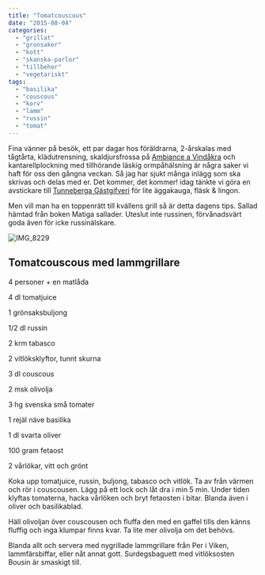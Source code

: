 ```yaml
---
title: "Tomatcouscous"
date: "2015-08-04"
categories: 
  - "grillat"
  - "gronsaker"
  - "kott"
  - "skanska-parlor"
  - "tillbehor"
  - "vegetariskt"
tags: 
  - "basilika"
  - "couscous"
  - "korv"
  - "lamm"
  - "russin"
  - "tomat"
---
```


Fina vänner på besök, ett par dagar hos föräldrarna, 2-årskalas med tågtårta, klädutrensning, skaldjursfrossa på [Ambiance a Vindåkra](http://www.ambiancerestaurant.se) och kantarellplockning med tillhörande läskig ormpåhälsning är några saker vi haft för oss den gångna veckan. Så jag har sjukt många inlägg som ska skrivas och delas med er. Det kommer, det kommer! idag tänkte vi göra en avstickare till [Tunneberga Gästgifveri](http://www.tunneberga.se) för lite äggakauga, fläsk & lingon.

Men vill man ha en toppenrätt till kvällens grill så är detta dagens tips. Sallad hämtad från boken Matiga sallader. Uteslut inte russinen, förvånadsvärt goda även för icke russinälskare.

![IMG_8229](/static/img/IMG_8229)

## **Tomatcouscous med lammgrillare**

4 personer + en matlåda

4 dl tomatjuice

1 grönsaksbuljong

1/2 dl russin

2 krm tabasco

2 vitlöksklyftor, tunnt skurna

3 dl couscous

2 msk olivolja

3 hg svenska små tomater

1 rejäl näve basilika

1 dl svarta oliver

100 gram fetaost

2 vårlökar, vitt och grönt

Koka upp tomatjuice, russin, buljong, tabasco och vitlök. Ta av från värmen och rör i couscousen. Lägg på ett lock och låt dra i min 5 min. Under tiden klyftas tomaterna, hacka vårlöken och bryt fetaosten i bitar. Blanda även i oliver och basilikablad.

Häll olivoljan över couscousen och fluffa den med en gaffel tills den känns fluffig och inga klumpar finns kvar. Ta lite mer olivolja om det behövs.

Blanda allt och servera med nygrillade lammgrillare från Per i Viken, lammfärsbiffar, eller nåt annat gott. Surdegsbaguett med vitlöksosten Bousin är smaskigt till.
